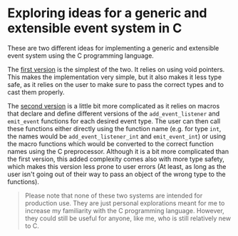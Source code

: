 # Exploring ideas for a generic and extensible event system in C

These are two different ideas for implementing a generic and extensible event system using the C programming language.

The [first version](./01_void_ptrs) is the simplest of the two. It relies on using void pointers. This makes the implementation very simple, but it also makes it less type safe, as it relies on the user to make sure to pass the correct types and to cast them properly.

The [second version](./02_macros) is a little bit more complicated as it relies on macros that declare and define different versions of the `add_event_listener` and `emit_event` functions for each desired event type. The user can then call these functions either directly using the function name (e.g. for type `int`, the names would be `add_event_listener_int` and `emit_event_int`) or using the macro functions which would be converted to the correct function names using the C preprocessor. Although it is a bit more complicated than the first version, this added complexity comes also with more type safety, which makes this version less prone to user errors (At least, as long as the user isn't going out of their way to pass an object of the wrong type to the functions).

> Please note that none of these two systems are intended for production use. They are just personal explorations meant for me to increase my familiarity with the C programming language. However, they could still be useful for anyone, like me, who is still relatively new to C.
